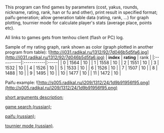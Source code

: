 This program can find games by parameters (cost, yakus, rounds, nickname, rating, rank, han or fu and other), print result in specified format; paifu generation; allow generation table data (rating, rank, ...) for graph plotting, tournier mode for calculate player's stats (average place, points etc).

All links to games gets from tenhou client (flash or PC) log.

Sample of my rating graph, rank shown as color (graph plotted in another program from table):
![http://i031.radikal.ru/1312/92/7d046b5d5fa6.jpg](http://i031.radikal.ru/1312/92/7d046b5d5fa6.jpg)
| **index** | **rating** | rank |
|:----------|:-----------|:-----|
| 0         | 1564       | 10   |
| 1         | 1558       | 10   |
| 2         | 1551       | 10   |
| 3         | 1532       | 10   |
| 4         | 1526       | 10   |
| 5         | 1533       | 10   |
| 6         | 1526       | 10   |
| 7         | 1507       | 10   |
| 8         | 1488       | 10   |
| 9         | 1495       | 10   |
| 10        | 1477       | 10   |
| 11        | 1472       | 10   |

Paifu example:
![http://s005.radikal.ru/i209/1312/24/1d9b91956f95.png](http://s005.radikal.ru/i209/1312/24/1d9b91956f95.png)

[short arguments description](http://pastebin.com/Xc3vp7SM);

[game search (russian)](http://teplofizik.diary.ru/p190140031.htm);

[paifu (russian)](http://teplofizik.diary.ru/p190190082.htm);

[tournier mode (russian)](http://teplofizik.diary.ru/p194011360.htm).
